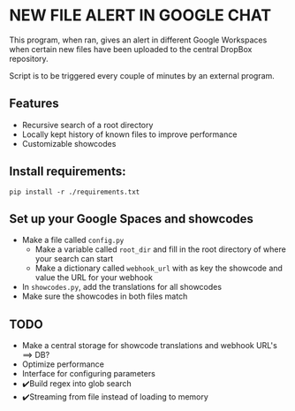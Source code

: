 # NEW FILE ALERT IN GOOGLE CHAT

This program, when ran, gives an alert in different Google Workspaces when certain new files have been uploaded to the central DropBox repository. 

Script is to be triggered every couple of minutes by an external program.


## Features

- Recursive search of a root directory
- Locally kept history of known files to improve performance
- Customizable showcodes 

## Install requirements:

`pip install -r ./requirements.txt`

## Set up your Google Spaces and showcodes

- Make a file called `config.py`
    - Make a variable called `root_dir` and fill in the root directory of where your search can start
    - Make a dictionary called `webhook_url` with as key the showcode and value the URL for your webhook
- In `showcodes.py`, add the translations for all showcodes
- Make sure the showcodes in both files match


## TODO

- Make a central storage for showcode translations and webhook URL's ==> DB?
- Optimize performance
- Interface for configuring parameters
- ✔️Build regex into glob search 
- ✔️Streaming from file instead of loading to memory